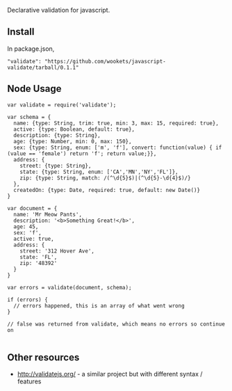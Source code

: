 Declarative validation for javascript.

## Install

In package.json,

```"validate": "https://github.com/wookets/javascript-validate/tarball/0.1.1"```

## Node Usage

```
var validate = require('validate');

var schema = {
  name: {type: String, trim: true, min: 3, max: 15, required: true},
  active: {type: Boolean, default: true},
  description: {type: String},
  age: {type: Number, min: 0, max: 150},
  sex: {type: String, enum: ['m', 'f'], convert: function(value) { if (value == 'female') return 'f'; return value;}},
  address: {
    street: {type: String},
    state: {type: String, enum: ['CA','MN','NY','FL']},
    zip: {type: String, match: /(^\d{5}$)|(^\d{5}-\d{4}$)/}
  },
  createdOn: {type: Date, required: true, default: new Date()}
}

var document = {
  name: 'Mr Meow Pants',
  description: '<b>Something Great!</b>',
  age: 45,
  sex: 'f',
  active: true,
  address: {
    street: '312 Hover Ave',
    state: 'FL',
    zip: '48392'
  }
}

var errors = validate(document, schema);

if (errors) {
  // errors happened, this is an array of what went wrong
}

// false was returned from validate, which means no errors so continue on


```


## Other resources

* http://validatejs.org/ - a similar project but with different syntax / features
